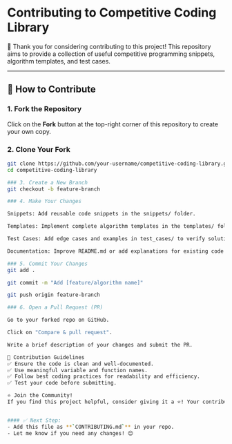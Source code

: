 # Contributing to Competitive Coding Library

🚀 Thank you for considering contributing to this project! This repository aims to provide a collection of useful competitive programming snippets, algorithm templates, and test cases.

---

## 📌 How to Contribute

### 1. Fork the Repository
Click on the **Fork** button at the top-right corner of this repository to create your own copy.

### 2. Clone Your Fork
```bash
git clone https://github.com/your-username/competitive-coding-library.git
cd competitive-coding-library

### 3. Create a New Branch
git checkout -b feature-branch

### 4. Make Your Changes

Snippets: Add reusable code snippets in the snippets/ folder.

Templates: Implement complete algorithm templates in the templates/ folder.

Test Cases: Add edge cases and examples in test_cases/ to verify solutions.

Documentation: Improve README.md or add explanations for existing code.

### 5. Commit Your Changes
git add .

git commit -m "Add [feature/algorithm name]"

git push origin feature-branch

### 6. Open a Pull Request (PR)

Go to your forked repo on GitHub.

Click on "Compare & pull request".

Write a brief description of your changes and submit the PR.

🔹 Contribution Guidelines
✅ Ensure the code is clean and well-documented.
✅ Use meaningful variable and function names.
✅ Follow best coding practices for readability and efficiency.
✅ Test your code before submitting.

⭐ Join the Community!
If you find this project helpful, consider giving it a ⭐! Your contributions help improve the repository for everyone. Happy coding! 🚀


#### ✅ Next Step:
- Add this file as **`CONTRIBUTING.md`** in your repo.  
- Let me know if you need any changes! 😊






